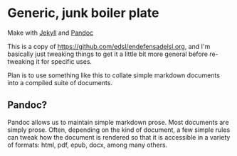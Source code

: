 Generic, junk boiler plate
==========================

Make with [Jekyll](http://jekyllrb.com/) and
[Pandoc](http://johnmacfarlane.net/pandoc/)

This is a copy of https://github.com/edsl/endefensadelsl.org, and I'm
basically just tweaking things to get it a little bit more general
before re-tweaking it for specific uses.

Plan is to use something like this to collate simple markdown
documents into a compiled suite of documents.


## Pandoc?

Pandoc allows us to maintain simple markdown prose.
Most documents are simply prose.  Often, depending on the kind of
document, a few simple rules can tweak how the document is rendered so
that it is accessible in a variety of formats: html, pdf, epub, docx,
among many others.


